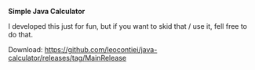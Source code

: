 **Simple Java Calculator**

I developed this just for fun, but if you want to skid that / use it, fell free to do that.

Download:
https://github.com/leocontiei/java-calculator/releases/tag/MainRelease
